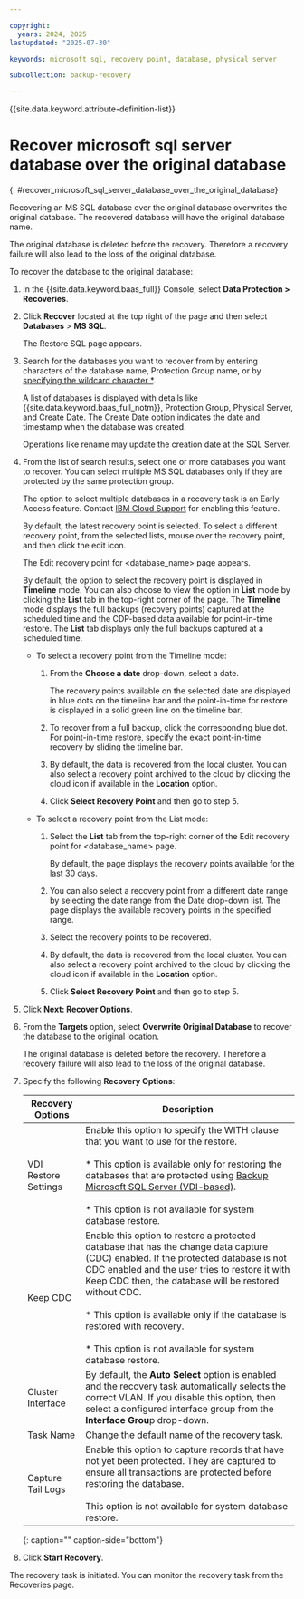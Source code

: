 ```yaml
---

copyright:
  years: 2024, 2025
lastupdated: "2025-07-30"

keywords: microsoft sql, recovery point, database, physical server

subcollection: backup-recovery

---
```


{{site.data.keyword.attribute-definition-list}}

# Recover microsoft sql server database over the original database
{: #recover_microsoft_sql_server_database_over_the_original_database}

Recovering an MS SQL database over the original database overwrites the original database. The recovered database will have the original database name.

The original database is deleted before the recovery. Therefore a recovery failure will also lead to the loss of the original database.

To recover the database to the original database:

1. In the {{site.data.keyword.baas_full}} Console, select **Data Protection > Recoveries**.

2. Click **Recover** located at the top right of the page and then select **Databases** > **MS SQL**.

    The Restore SQL page appears.

3. Search for the databases you want to recover from by entering characters of the database name, Protection Group name, or by [specifying the wildcard character \*](/docs/backup-recovery?topic=backup-recovery-use_wildcard_*_in_search_for_recovery&interface=ui).

    A list of databases is displayed with details like {{site.data.keyword.baas_full_notm}}, Protection Group, Physical Server, and Create Date. The Create Date option indicates the date and timestamp when the database was created.

    Operations like rename may update the creation date at the SQL Server.

4. From the list of search results, select one or more databases you want to recover. You can select multiple MS SQL databases only if they are protected by the same protection group.

    The option to select multiple databases in a recovery task is an Early Access feature. Contact [IBM Cloud Support](https://cloud.ibm.com/unifiedsupport/supportcenter) for enabling this feature.

    By default, the latest recovery point is selected. To select a different recovery point, from the selected lists, mouse over the recovery point, and then click the edit icon.

    The Edit recovery point for <database\_name> page appears.

    By default, the option to select the recovery point is displayed in **Timeline** mode. You can also choose to view the option in **List** mode by clicking the **List** tab in the top-right corner of the page. The **Timeline** mode displays the full backups (recovery points) captured at the scheduled time and the CDP-based data available for point-in-time restore. The **List** tab displays only the full backups captured at a scheduled time.

    *   To select a recovery point from the Timeline mode:

        1. From the **Choose a date** drop-down, select a date.

            The recovery points available on the selected date are displayed in blue dots on the timeline bar and the point-in-time for restore is displayed in a solid green line on the timeline bar.

        2. To recover from a full backup, click the corresponding blue dot. For point-in-time restore, specify the exact point-in-time recovery by sliding the timeline bar.

        3. By default, the data is recovered from the local cluster. You can also select a recovery point archived to the cloud by clicking the cloud icon if available in the **Location** option.

        4. Click **Select Recovery Point** and then go to step 5.


    *   To select a recovery point from the List mode:

        1. Select the **List** tab from the top-right corner of the Edit recovery point for <database\_name> page.

            By default, the page displays the recovery points available for the last 30 days.

        2. You can also select a recovery point from a different date range by selecting the date range from the Date drop-down list. The page displays the available recovery points in the specified range.

        3. Select the recovery points to be recovered.

        4. By default, the data is recovered from the local cluster. You can also select a recovery point archived to the cloud by clicking the cloud icon if available in the **Location** option.

        5. Click **Select Recovery Point** and then go to step 5.


5. Click **Next: Recover Options**.

6. From the **Targets** option, select **Overwrite Original Database** to recover the database to the original location.

    The original database is deleted before the recovery. Therefore a recovery failure will also lead to the loss of the original database.

7. Specify the following **Recovery Options**:


    | Recovery Options | Description |
    | --- | --- |
    | VDI Restore Settings | Enable this option to specify the WITH clause that you want to use for the restore.<br><br>*   This option is available only for restoring the databases that are protected using [Backup Microsoft SQL Server (VDI-based)](/docs/backup-recovery?topic=backup-recovery-backup_microsoft_sql_server_vdi-based).<br>    <br>*   This option is not available for system database restore. |
    | Keep CDC | Enable this option to restore a protected database that has the change data capture (CDC) enabled. If the protected database is not CDC enabled and the user tries to restore it with Keep CDC then, the database will be restored without CDC.<br><br>*   This option is available only if the database is restored with recovery.<br>    <br>*   This option is not available for system database restore. |
    | Cluster Interface | By default, the **Auto Select** option is enabled and the recovery task automatically selects the correct VLAN. If you disable this option, then select a configured interface group from the **Interface Grou**p drop-down. |
    | Task Name | Change the default name of the recovery task. |
    | Capture Tail Logs | Enable this option to capture records that have not yet been protected. They are captured to ensure all transactions are protected before restoring the database.<br><br>This option is not available for system database restore. |
    {: caption="" caption-side="bottom"}

8. Click **Start Recovery**.


The recovery task is initiated. You can monitor the recovery task from the Recoveries page.
